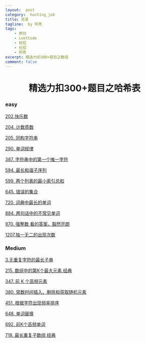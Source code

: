 ```yaml
---
layout:  post
category:  hunting_job
title: 目录
tagline:  by 阿秀
tags:
    - 原创
    - LeetCode
    - 校招
    - 社招
    - 阿秀
excerpt: 精选力扣300+题目之数组
comment: false
---
```






<h1 align="center">精选力扣300+题目之哈希表</h1>

<p id="easy"></p>

### easy

[202.快乐数](/notes/03-hunting_job/03-algorithm/03-leetcode/05-哈希表/easy/202.快乐数.md)

[204. 计数质数](/notes/03-hunting_job/03-algorithm/03-leetcode/05-哈希表/easy/204.计数质数.md)

[205. 同构字符串](/notes/03-hunting_job/03-algorithm/03-leetcode/05-哈希表/easy/205.同构字符串.md)

[290. 单词规律](/notes/03-hunting_job/03-algorithm/03-leetcode/05-哈希表/easy/290.单词规律.md)

[387. 字符串中的第一个唯一字符](/notes/03-hunting_job/03-algorithm/03-leetcode/05-哈希表/easy/387.字符串中的第一个唯一字符.md)

[594. 最长和谐子序列](/notes/03-hunting_job/03-algorithm/03-leetcode/05-哈希表/easy/594.最长和谐子序列.md)

[599. 两个列表的最小索引总和](/notes/03-hunting_job/03-algorithm/03-leetcode/05-哈希表/easy/599.两个列表的最小索引总和.md)

[645. 错误的集合](/notes/03-hunting_job/03-algorithm/03-leetcode/05-哈希表/easy/645.错误的集合.md)

[720. 词典中最长的单词](/notes/03-hunting_job/03-algorithm/03-leetcode/05-哈希表/easy/720.词典中最长的单词.md)

[884. 两句话中的不常见单词](/notes/03-hunting_job/03-algorithm/03-leetcode/05-哈希表/easy/884.两句话中的不常见单词.md)

[970. 强整数 看的答案，豁然开朗](/notes/03-hunting_job/03-algorithm/03-leetcode/05-哈希表/easy/970.强整数.md)

[1207.独一无二的出现次数](/notes/03-hunting_job/03-algorithm/03-leetcode/05-哈希表/easy/1207.独一无二的出现次数.md)

<p id="medium"></p>

### Medium

[3.无重复字符的最长子串](/notes/03-hunting_job/03-algorithm/03-leetcode/05-哈希表/medium/3,无重复字符的最长子串.md)

[215. 数组中的第K个最大元素 经典](/notes/03-hunting_job/03-algorithm/03-leetcode/05-哈希表/medium/215.数组中的第K个最大元素.md)

[347. 前 K 个高频元素](/notes/03-hunting_job/03-algorithm/03-leetcode/05-哈希表/medium/347.前K个高频元素.md)

[380. 常数时间插入、删除和获取随机元素](/notes/03-hunting_job/03-algorithm/03-leetcode/05-哈希表/medium/380.常数时间插入删除和获取随机元素.md)

[451. 根据字符出现频率排序](/notes/03-hunting_job/03-algorithm/03-leetcode/05-哈希表/medium/451.根据字符出现频率排序.md)

[648. 单词替换](/notes/03-hunting_job/03-algorithm/03-leetcode/05-哈希表/medium/648.单词替换.md)

[692. 前K个高频单词](/notes/03-hunting_job/03-algorithm/03-leetcode/05-哈希表/medium/692.前K个高频单词.md)

[718. 最长重复子数组 经典](/notes/03-hunting_job/03-algorithm/03-leetcode/05-哈希表/medium/718.最长重复子数组.md)

